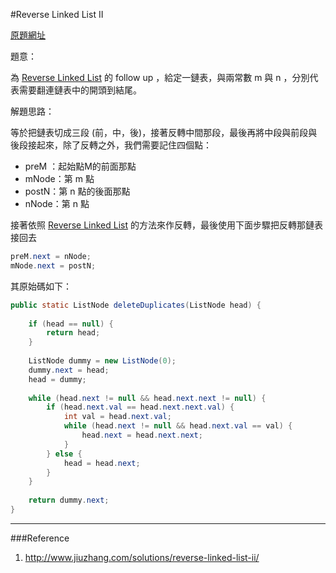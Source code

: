 #Reverse Linked List II

[原題網址](http://www.lintcode.com/en/problem/reverse-linked-list-ii/)

題意：

為 [Reverse Linked List](linked_list/reverse_linked_list.md) 的 follow up ，給定一鏈表，與兩常數 m 與 n ，分別代表需要翻連鏈表中的開頭到結尾。

解題思路：

等於把鏈表切成三段 (前，中，後)，接著反轉中間那段，最後再將中段與前段與後段接起來，除了反轉之外，我們需要記住四個點：

* preM ：起始點M的前面那點
* mNode：第 m 點
* postN：第 n 點的後面那點
* nNode：第 n 點

接著依照 [Reverse Linked List](linked_list/reverse_linked_list.md) 的方法來作反轉，最後使用下面步驟把反轉那鏈表接回去

```java
preM.next = nNode;
mNode.next = postN;
```

其原始碼如下：

```java
public static ListNode deleteDuplicates(ListNode head) {
        
    if (head == null) {
        return head;
    }
    
    ListNode dummy = new ListNode(0);
    dummy.next = head;
    head = dummy;
    
    while (head.next != null && head.next.next != null) {
        if (head.next.val == head.next.next.val) {
            int val = head.next.val;
            while (head.next != null && head.next.val == val) {
                head.next = head.next.next;
            }
        } else {
            head = head.next;
        }
    }
    
    return dummy.next;
}
```

---
###Reference
1. http://www.jiuzhang.com/solutions/reverse-linked-list-ii/
